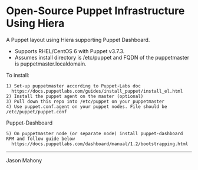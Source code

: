 Open-Source Puppet Infrastructure Using Hiera
======

A Puppet layout using Hiera supporting Puppet Dashboard.
* Supports RHEL/CentOS 6 with Puppet v3.7.3.
* Assumes install directory is /etc/puppet and FQDN of the puppetmaster is puppetmaster.localdomain.


To install:
```
1) Set-up puppetmaster according to Puppet-Labs doc
  https://docs.puppetlabs.com/guides/install_puppet/install_el.html
2) Install the puppet agent on the master (optional)
3) Pull down this repo into /etc/puppet on your puppetmaster
4) Use puppet.conf.agent on your puppet nodes. File should be /etc/puppet/puppet.conf
```
Puppet-Dashboard
```
5) On puppetmaster node (or separate node) install puppet-dashboard RPM and follow guide below
  https://docs.puppetlabs.com/dashboard/manual/1.2/bootstrapping.html
```
---
Jason Mahony
